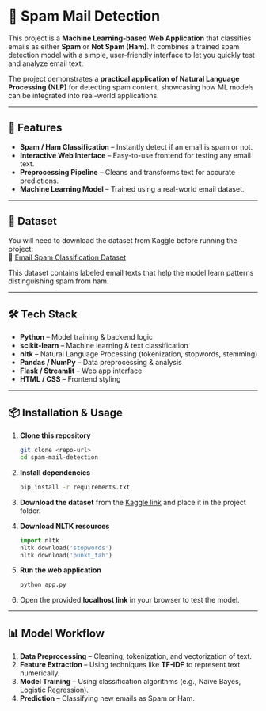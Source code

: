 # 📧 Spam Mail Detection

This project is a **Machine Learning-based Web Application** that classifies emails as either **Spam** or **Not Spam (Ham)**. It combines a trained spam detection model with a simple, user-friendly interface to let you quickly test and analyze email text.

The project demonstrates a **practical application of Natural Language Processing (NLP)** for detecting spam content, showcasing how ML models can be integrated into real-world applications.

---

## 🚀 Features
- **Spam / Ham Classification** – Instantly detect if an email is spam or not.
- **Interactive Web Interface** – Easy-to-use frontend for testing any email text.
- **Preprocessing Pipeline** – Cleans and transforms text for accurate predictions.
- **Machine Learning Model** – Trained using a real-world email dataset.

---

## 📂 Dataset
You will need to download the dataset from Kaggle before running the project:  
🔗 [Email Spam Classification Dataset](https://www.kaggle.com/datasets/purusinghvi/email-spam-classification-dataset)

This dataset contains labeled email texts that help the model learn patterns distinguishing spam from ham.

---

## 🛠 Tech Stack
- **Python** – Model training & backend logic
- **scikit-learn** – Machine learning & text classification
- **nltk** – Natural Language Processing (tokenization, stopwords, stemming)
- **Pandas / NumPy** – Data preprocessing & analysis
- **Flask / Streamlit** – Web app interface
- **HTML / CSS** – Frontend styling

---

## 📦 Installation & Usage
1. **Clone this repository**
   ```bash
   git clone <repo-url>
   cd spam-mail-detection
2. **Install dependencies**
   ```bash
   pip install -r requirements.txt
3. **Download the dataset** from the [Kaggle link](https://www.kaggle.com/datasets/purusinghvi/email-spam-classification-dataset) and place it in the project folder.

4. **Download NLTK resources**
   ```python
   import nltk
   nltk.download('stopwords')
   nltk.download('punkt_tab')
5. **Run the web application**
   ```bash
   python app.py
6. Open the provided **localhost link** in your browser to test the model.

---

## 📊 Model Workflow
1. **Data Preprocessing** – Cleaning, tokenization, and vectorization of text.
2. **Feature Extraction** – Using techniques like **TF-IDF** to represent text numerically.
3. **Model Training** – Using classification algorithms (e.g., Naive Bayes, Logistic Regression).
4. **Prediction** – Classifying new emails as Spam or Ham.